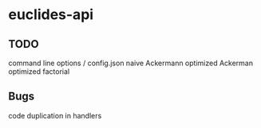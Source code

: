 # euclides-api

## TODO
command line options / config.json
naive Ackermann
optimized Ackerman
optimized factorial
## Bugs
code duplication in handlers
